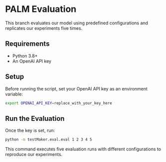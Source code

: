 # PALM Evaluation

This branch evaluates our model using predefined configurations and replicates our experiments five times.

## Requirements

- Python 3.8+
- An OpenAI API key

## Setup

Before running the script, set your OpenAI API key as an environment variable:

```bash
export OPENAI_API_KEY=replace_with_your_key_here
```

## Run the Evaluation

Once the key is set, run:

```bash
python -m testMaker.eval.eval 1 2 3 4 5
```

This command executes five evaluation runs with different configurations to reproduce our experiments.
